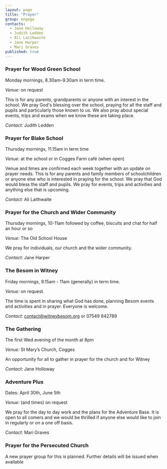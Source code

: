 ```yaml
---
layout: page
title: "Prayer"
group: engage
contacts:
  - Jane Holloway
  - Judith Ledden
  - Ali Laithwaite
  - Jane Harper
  - Mari Graves
published: true
---
```


### Prayer for Wood Green School
Monday mornings, 8.30am-9.30am in term time.

*Venue:* on request

This is for any parents, grandparents or anyone with an interest in the school.  We pray God's blessing over the school, praying for all the staff and pupils and particularly those known to us.  We also pray about special events, trips and exams when we know these are taking place.

*Contact:* Judith Ledden

### Prayer for Blake School
Thursday mornings, 11.15am in term time

*Venue:* at the school or in Cogges Farm café (when open)

Venue and times are confirmed each week together with an update on prayer needs.
This is for any parents and family members of schoolchildren or anyone else who is interested in praying for the school. We pray that God would bless the staff and pupils.  We pray for events, trips and activities and anything else that is upcoming.

*Contact:* Ali Laithwaite

### Prayer for the Church and Wider Community
Thursday mornings, 10-11am followed by coffee, biscuits and chat for half an hour or so

*Venue:* The Old School House

We pray for individuals, our church and the wider community.

*Contact:* Jane Harper

### The Besom in Witney
Friday mornings, 9.15am - 11am (generally) in term time.

*Venue:* on request.

The time is spent in sharing what God has done, planning Besom events and activities and in prayer.  Everyone is welcome.

*Contact:* contact@witneybesom.org or 07549 842789

### The Gathering
The first Wed evening of the month at 8pm

*Venue:* St Mary’s Church, Cogges

An opportunity for all to gather in prayer for the church and for Witney

*Contact:* Jane Holloway

### Adventure Plus
Dates: April 30th, June 5th

*Venue:* (and times) on request

We pray for the day to day work and the plans for the Adventure Base.  It is open to all comers and we would be thrilled if anyone else would like to join in regularly or on a one off basis.

*Contact:* Mari Graves

### Prayer for the Persecuted Church
A new prayer group for this is planned. Further details will be issued when available
